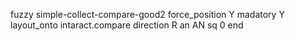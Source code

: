 fuzzy simple-collect-compare-good2
   force_position Y
   madatory Y
   layout_onto intaract.compare
   direction R
   an AN
   sq 0
end
